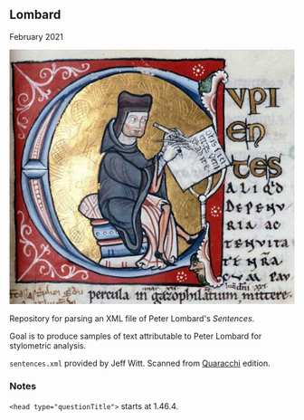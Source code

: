 ## Lombard

February 2021

![PL](/images/PL.png)

Repository for parsing an XML file of Peter Lombard's _Sentences_.

Goal is to produce samples of text attributable to Peter Lombard
for stylometric analysis.

`sentences.xml` provided by Jeff Witt. Scanned from [Quaracchi](https://babel.hathitrust.org/cgi/pt?id=njp.32101068133139) edition.

### Notes

`<head type="questionTitle">` starts at 1.46.4.

